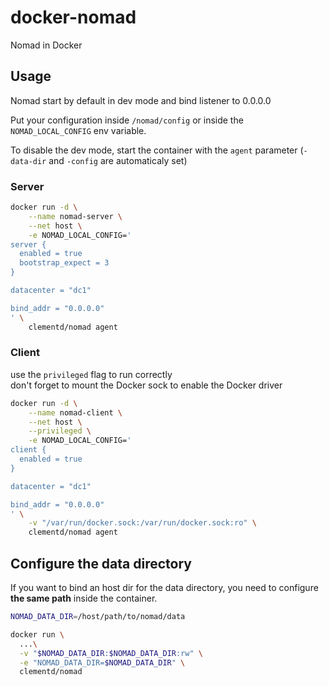 # docker-nomad

Nomad in Docker

## Usage

Nomad start by default in dev mode and bind listener to 0.0.0.0

Put your configuration inside `/nomad/config` or inside the `NOMAD_LOCAL_CONFIG` env variable.

To disable the dev mode, start the container with the `agent` parameter (`-data-dir` and `-config` are automaticaly set)

### Server

```sh
docker run -d \
    --name nomad-server \
    --net host \
    -e NOMAD_LOCAL_CONFIG='
server {
  enabled = true
  bootstrap_expect = 3
}

datacenter = "dc1"

bind_addr = "0.0.0.0"
' \
    clementd/nomad agent
```

### Client

use the `privileged` flag to run correctly  
don't forget to mount the Docker sock to enable the Docker driver

```sh
docker run -d \
    --name nomad-client \
    --net host \
    --privileged \
    -e NOMAD_LOCAL_CONFIG='
client {
  enabled = true
}

datacenter = "dc1"

bind_addr = "0.0.0.0"
' \
    -v "/var/run/docker.sock:/var/run/docker.sock:ro" \
    clementd/nomad agent
```

## Configure the data directory

If you want to bind an host dir for the data directory, you need to configure **the same path** inside the container.

```sh
NOMAD_DATA_DIR=/host/path/to/nomad/data

docker run \
  ...\
  -v "$NOMAD_DATA_DIR:$NOMAD_DATA_DIR:rw" \
  -e "NOMAD_DATA_DIR=$NOMAD_DATA_DIR" \
  clementd/nomad
```